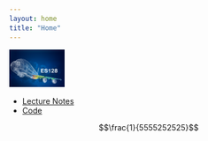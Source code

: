 ```yaml
---
layout: home
title: "Home"
---
```


<img src="./assets/CourseImage.png"
     alt="Course Image"
     style="float: center; width: 100px;" />

* [Lecture Notes](./LectureNotes)
* [Code](./code)

$$\frac{1}{5555252525}$$ 